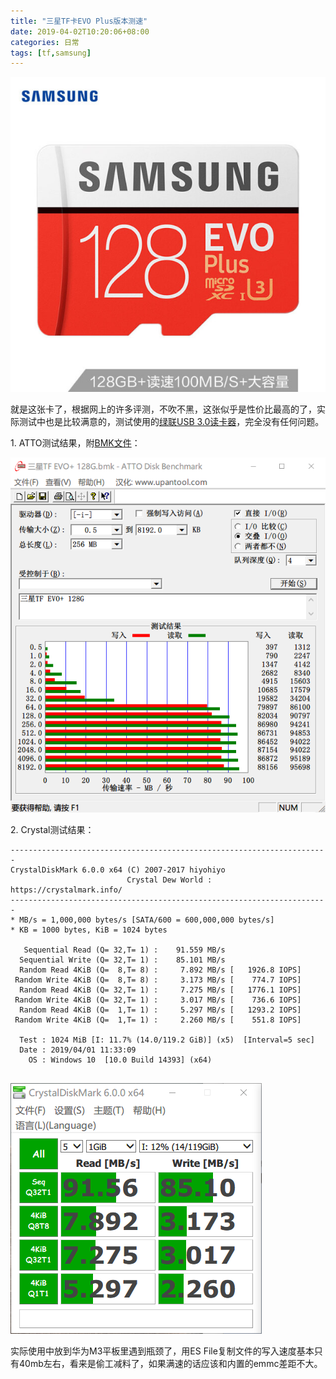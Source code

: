 ```yaml
---
title: "三星TF卡EVO Plus版本测速"
date: 2019-04-02T10:20:06+08:00
categories: 日常
tags: [tf,samsung]
---
```


![](/uploads/2019/04/samsung-tf-evo-plus-128g.jpg)

就是这张卡了，根据网上的许多评测，不吹不黑，这张似乎是性价比最高的了，实际测试中也是比较满意的，测试使用的[绿联USB 3.0读卡器](https://item.jd.com/25461204486.html)，完全没有任何问题。

1\. ATTO测试结果，附[BMK文件](/uploads/2019/04/samsung-tf-128g.bmk)：<!--more-->

![](/uploads/2019/04/atto-screenshot.png)

2\. Crystal测试结果：

```
-----------------------------------------------------------------------
CrystalDiskMark 6.0.0 x64 (C) 2007-2017 hiyohiyo
                          Crystal Dew World : https://crystalmark.info/
-----------------------------------------------------------------------
* MB/s = 1,000,000 bytes/s [SATA/600 = 600,000,000 bytes/s]
* KB = 1000 bytes, KiB = 1024 bytes

   Sequential Read (Q= 32,T= 1) :    91.559 MB/s
  Sequential Write (Q= 32,T= 1) :    85.101 MB/s
  Random Read 4KiB (Q=  8,T= 8) :     7.892 MB/s [   1926.8 IOPS]
 Random Write 4KiB (Q=  8,T= 8) :     3.173 MB/s [    774.7 IOPS]
  Random Read 4KiB (Q= 32,T= 1) :     7.275 MB/s [   1776.1 IOPS]
 Random Write 4KiB (Q= 32,T= 1) :     3.017 MB/s [    736.6 IOPS]
  Random Read 4KiB (Q=  1,T= 1) :     5.297 MB/s [   1293.2 IOPS]
 Random Write 4KiB (Q=  1,T= 1) :     2.260 MB/s [    551.8 IOPS]

  Test : 1024 MiB [I: 11.7% (14.0/119.2 GiB)] (x5)  [Interval=5 sec]
  Date : 2019/04/01 11:33:09
    OS : Windows 10  [10.0 Build 14393] (x64)
  
```

![](/uploads/2019/04/crystaldiskmark-screenshot.png)

实际使用中放到华为M3平板里遇到瓶颈了，用ES File复制文件的写入速度基本只有40mb左右，看来是偷工减料了，如果满速的话应该和内置的emmc差距不大。
